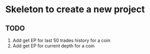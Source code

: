 # Skeleton to create a new project

## TODO

1. Add get EP for last 50 trades history for a coin
2. Add get EP for current depth for a coin